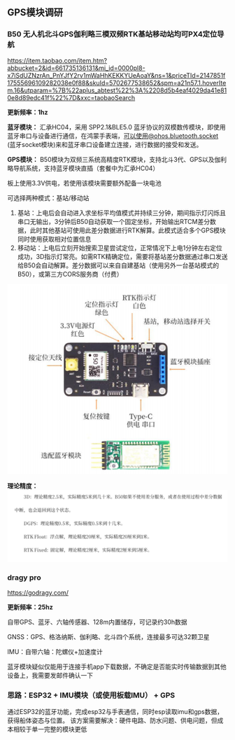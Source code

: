 ## GPS模块调研
### B50 无人机北斗GPS伽利略三模双频RTK基站移动站均可PX4定位导航
https://item.taobao.com/item.htm?abbucket=2&id=661735136131&mi_id=0000pl8-x7iSdUZNzrAn_PnYJfY2rv1mWaHhKEKKYUeAoaY&ns=1&priceTId=2147851f17555696109282038e0f88&skuId=5702677538652&spm=a21n57.1.hoverItem.16&utparam=%7B%22aplus_abtest%22%3A%2208d5b4eaf4029da41e810e8d89edc41f%22%7D&xxc=taobaoSearch

**更新频率：1hz**

**蓝牙模块：** 汇承HC04，采用 SPP2.1&BLE5.0 蓝牙协议的双模数传模块，即使用蓝牙串口与设备进行通信，在鸿蒙手表端，可以使用@ohos.bluetooth.socket (蓝牙socket模块)来和蓝牙串口设备建立连接，进行数据的接受和发送。

**GPS模块：** B50模块为双频三系统高精度RTK模块，支持北斗3代、GPS以及伽利略导航系统，支持蓝牙模块直插（套餐中为汇承HC04）

板上使用3.3V供电，若使用该模块需要额外配备一块电池

可选择两种模式：基站/移动站
1. 基站：上电后会自动进入求坐标平均值模式并持续三分钟，期间指示灯闪烁且串口无输出，3分钟后B50自动获取一个固定坐标，开始输出RTCM差分数据，此时其他基站可使用此差分数据进行RTK解算。此模式适合多个GPS模块同时使用获取相对位置信息
1. 移动站：上电后立刻开始搜索卫星尝试定位，正常情况下上电1分钟左右定位成功，3D指示灯常亮。如需RTK精确定位，需要将基站差分数据通过串口发送给B50会自动解算。差分数据可以来自自建基站（使用另外一台基站模式的B50），或第三方CORS服务商（付费）

![img.png](img.png)

**理论精度：**
![img_1.png](img_1.png)

### dragy pro
https://godragy.com/

**更新频率：25hz**

自带GPS、蓝牙、六轴传感器、128m内置储存，可记录约30h数据

GNSS：GPS、格洛纳斯、伽利略、北斗四个系统，连接最多可达32颗卫星

IMU：自带六轴：陀螺仪+加速度计

蓝牙模块疑似仅能用于连接手机app下载数据，不确定是否能实时传输数据到其他设备上，我需要发邮件确认一下


### 思路：ESP32 + IMU模块（或使用板载IMU） + GPS
通过ESP32的蓝牙功能，完成esp32与手表通信，同时esp读取imu和gps数据，获得船体姿态与位置。
该方案需要解决：硬件电路、防水问题、供电问题，但成本相较于单一完整的模块更低